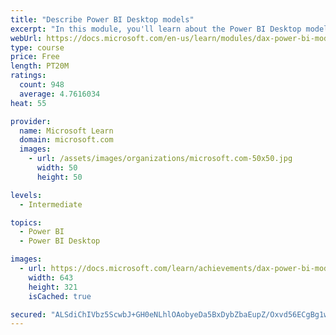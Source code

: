 ```yaml
---
title: "Describe Power BI Desktop models"
excerpt: "In this module, you'll learn about the Power BI Desktop model structure, star schema design basics, analytics queries, and report visual configuration. This module provides a strong foundation on which you can learn to optimize model designs and add model calculations."
webUrl: https://docs.microsoft.com/en-us/learn/modules/dax-power-bi-models/
type: course
price: Free
length: PT20M
ratings:
  count: 948
  average: 4.7616034
heat: 55

provider:
  name: Microsoft Learn
  domain: microsoft.com
  images:
    - url: /assets/images/organizations/microsoft.com-50x50.jpg
      width: 50
      height: 50

levels:
  - Intermediate

topics:
  - Power BI
  - Power BI Desktop

images:
  - url: https://docs.microsoft.com/learn/achievements/dax-power-bi-models-social.png
    width: 643
    height: 321
    isCached: true

secured: "ALSdiChIVbz5ScwbJ+GH0eNLhlOAobyeDa5BxDybZbaEupZ/Oxvd56ECgBg1wllLSmgde7LodXe+NVA1LggWVw3gH3AvB2HmGwnfOcp9zjemy4tTZLODjWpjM2g9a/kcYrZhsZu2iwvbu7w8u+4A+y8ARnJuBUfVjvHm7q8g/i2uWTspdC9wpNTv3znKwzdh0mUlC6mcowaquaPRhLOt13vSyP13542Zn2atDd876DEr6Op+2toNnMprzNANdCaYZgy3oSpJ/84PaHdijkDoIlU0Mp/Hn+j4TIBwLSi4bVAZwA/EEzLI2yTVtEWqNPgtdMNo7Bvn+Rg5B64fc3ez49xBxSCP1jybbHI95NFCgGxCRBdZaDFTcVUufaCxKtfMNGMhwOOmvya3Y8n4b1B4N8BTQRhgiFql+DAA0LnWjaQ=;r1Z2n3eolrADE4JAUWT3AQ=="
---
```


